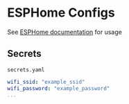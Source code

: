 # ESPHome Configs

See [ESPHome documentation](https://esphome.io/) for usage

## Secrets
`secrets.yaml`
```yaml
wifi_ssid: "example_ssid"
wifi_password: "example_password"
...
```
